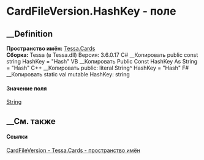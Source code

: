 # CardFileVersion.HashKey - поле
##  __Definition
 **Пространство имён:** [Tessa.Cards](N_Tessa_Cards.htm)  
 **Сборка:** Tessa (в Tessa.dll) Версия: 3.6.0.17
C# __Копировать
     public const string HashKey = "Hash"
VB __Копировать
     Public Const HashKey As String = "Hash"
C++ __Копировать
     public:
    literal String^ HashKey = "Hash"
F# __Копировать
     static val mutable HashKey: string
#### Значение поля
[String](https://learn.microsoft.com/dotnet/api/system.string)
##  __См. также
#### Ссылки
[CardFileVersion - ](T_Tessa_Cards_CardFileVersion.htm)
[Tessa.Cards - пространство имён](N_Tessa_Cards.htm)

